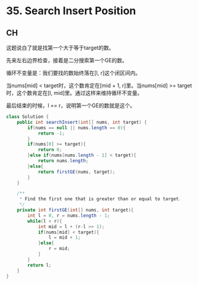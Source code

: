 # 35. Search Insert Position

## CH

这题说白了就是找第一个大于等于target的数。

先来左右边界检查，接着是二分搜索第一个GE的数。

循环不变量是：我们要找的数始终落在[l, r]这个闭区间内。

当nums[mid] < target时，这个数肯定在[mid + 1, r]里。当nums[mid] >= target时，这个数肯定在[l, mid]里。通过这样来维持循环不变量。

最后结束的时候，l == r，说明第一个GE的数就是这个。

```java
class Solution {
    public int searchInsert(int[] nums, int target) {
        if(nums == null || nums.length == 0){
            return -1;
        }
        if(nums[0] >= target){
            return 0;
        }else if(nums[nums.length - 1] < target){
            return nums.length;
        }else{
            return firstGE(nums, target);
        }
    }

    /**
     * Find the first one that is greater than or equal to target.
     */
    private int firstGE(int[] nums, int target){
        int l = 0, r = nums.length - 1;
        while(l < r){
            int mid = l + (r-l >> 1);
            if(nums[mid] < target){
                l = mid + 1;
            }else{
                r = mid;
            }
        }
        return l;
    }
}
```